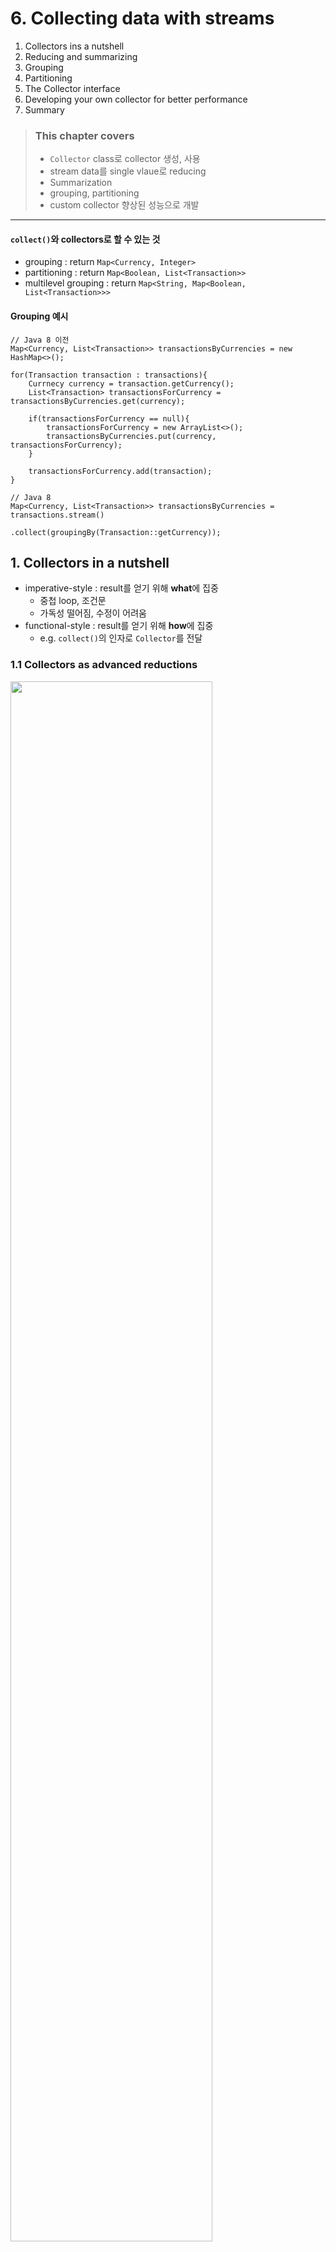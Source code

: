 # 6. Collecting data with streams

1. Collectors ins a nutshell
2. Reducing and summarizing
3. Grouping
4. Partitioning
5. The Collector interface
6. Developing your own collector for better performance
7. Summary

> ### This chapter covers
> - `Collector` class로 collector 생성, 사용
> - stream data를 single vlaue로 reducing
> - Summarization
> - grouping, partitioning
> - custom collector 향상된 성능으로 개발


---

#### `collect()`와 collectors로 할 수 있는 것

- grouping : return `Map<Currency, Integer>`
- partitioning : return `Map<Boolean, List<Transaction>>`
- multilevel grouping : return `Map<String, Map<Boolean, List<Transaction>>>`

#### Grouping 예시

````
// Java 8 이전
Map<Currency, List<Transaction>> transactionsByCurrencies = new HashMap<>(); 

for(Transaction transaction : transactions){
    Currnecy currency = transaction.getCurrency();
    List<Transaction> transactionsForCurrency = transactionsByCurrencies.get(currency);
    
    if(transactionsForCurrency == null){
        transactionsForCurrency = new ArrayList<>();
        transactionsByCurrencies.put(currency, transactionsForCurrency);
    }
    
    transactionsForCurrency.add(transaction);
}

// Java 8
Map<Currency, List<Transaction>> transactionsByCurrencies = transactions.stream()
                                                                        .collect(groupingBy(Transaction::getCurrency));
````

## 1. Collectors in a nutshell

- imperative-style : result를 얻기 위해 **what**에 집중
    - 중첩 loop, 조건문
    - 가독성 떨어짐, 수정이 어려움
- functional-style : result를 얻기 위해 **how**에 집중
    - e.g. `collect()`의 인자로 `Collector`를 전달

### 1.1  Collectors as advanced reductions

<img src="img.png"  width="80%"/>

- `collect()`
    - reduction operation : `Collector` 를 인자로 넘길 때
    - element를 탐색하고 `Collector`가 연산하게 함
    - `Collector` lamda : reduction operation을 수행할지 정의

#### `Collectors`의 static method

- `Collecotors`는 유용한 static factory method를 제공

````
List<Transaction> trnsactions = transactionsStream.collect(Collectors.toList());
````

### 1.2 Predefined collectors

- `Collectors`는 다양한 종류의 유용한 factory method를 제공
    - e.g. `groupingBy()`, `partitioningBy()` 등

#### 주요 기능

- Reducing, summarizing elements to a single value
- Grouping elements
- Partitioning elements

## 2. Reducing and summarizing

````
long howManyMembers1 = memberList.stream().count();
long howManyMembers2 = memberList.stream().collect(Collectors.counting());
````

### 2.1 Finding maximum and minimum in a stream of values

- `Collectors.maxBy()`, `Collectors.minBy()`
    - `Comparator`를 인자로 받음
    - `Comparator`를 이용해 `max` or `min` element를 찾음

````
Comparator<Member> memberAgeComparator = Comparator.comparingInt(Member::getAge);
Optional<Member> oldestMember = memberList.stream().collect(Collectors.maxBy(memberAgeComparator));  
````

### 2.2 Summarization

- `Collectors.summingInt()`, `Collectors.summingLong()`, `Collectors.summingDouble()`
- `Collectors.averagingInt()`, `Collectors.averagingLong()`, `Collectors.averagingDouble()`

<img src="img_1.png"  width="80%"/>

````

int totalAge = memberList.stream().collect(Collectors.summingInt(Member::getAge));
double avgAge = memberList.stream().collect(Collectors.averagingDouble(Member::getAge));

// static

IntSummaryStatistics memberStatics = memberList.stream().collect(Collectors.summarizingInt(Member::getAge));
System.out.println("memberStatics = " + memberStatics);
````

```console
memberStatics = IntSummaryStatistics{count=12, sum=271, min=18, average=22.583333, max=28}
````

### 2.3 Joining strings

- `Collectors.joining()` : 하나의 String 반환
- 내부적으로 `StringBuilder.append()`, `StringBuilder.toString()` 사용

````
String allMemberName = memberList.stream()
                                  .map(Member::getName)
                                  .collect(Collectors.joining());

System.out.println("allMemberName = " + allMemberName);

String allMemberName2 = memberList.stream()
                                    .map(Member::getName)
                                    .collect(Collectors.joining(", "));
````

```console
allMemberName = karinawintergiseleningningireneseulgiwendyjoyyerihanihyerinminzi
allMemberName2 = karina, winter, gisele, ningning, irene, seulgi, wendy, joy, yeri, hani, hyerin, minzi
````

### 2.4 Generalized summarization with reduction

````
int totalAge = memberList.stream()
                          .collect(Collectors.reducing(0, Member::getAge
                                                        , (i, j) -> i + j));
                                                          
int maxAge = memberList.stream()
                       .collect(Collectors.reducing(0, Member::getAge
                                                     , (i, j) -> i > j ? i : j));
                                                          
````

- 1st parameter : reduction의 시작값, stream이 비어있을 때 반환값
- 2nd parameter : mapping function
- 3rd parameter : reduction operation

#### Collect vs reduce

````
Stream<Integer> stream = Arrays.asList(1, 2, 3, 4, 5, 6).stream();

// comile error
List<Integer> numbers = stream.reduce(new ArrayList<Integer>()
                                                          ,(List<Integer> l, Integer e) -> {
                                                            l.add(e);
                                                            return l; }
                                                          ,(List<Integer> l1, List<Integer> l2) -> {
                                                            l1.addAll(l2);
                                                            return l1; });

````

- 의미적 오류
    - `Stream.reduce()` : 2개의 value로 하나의 새로운 value를 만듦 (immutable reduction)
    - `Stream.collect()`: 컨테이너를 변형하여 새로운 컨테이너를 만듦 (mutable reduction)
- 실질적 오류
    - `Stream.reduce()` : 병렬 처리 안됨. 스레드가 동시에 동일한 컨테이너에 접근하면서 문제 발생
    - `Stream.collect()` : 병렬 처리 가능. 가변 컨테이너에 접근함

#### COLLECTION FRAMEWORK FLEXIBILITY: DOING THE SAME OPERATION IN DIFFERENT WAYS

<img src="img_2.png"  width="80%"/>

`Integer.sum()`을 method reference로 사용

````
// method reference
int totalAge = memberList.stream()
                         .collect(Collectors.reducing(0, Member::getAge
                                                       , Integer::sum));

// mapping function
int totalAge = memberList.stream()
                         .map(Member::getAge)
                         .reduce(0, Integer::sum) // return Optional<Integer>
                         .get();
                         
// more safety with Optional
int totalAge = memberList.stream()
                         .map(Member::getAge)
                         .reduce(Integer::sum)
                         .orElse(0);

// IntStream
int totalAge = memberList.stream()
                         .mapToInt(Member::getAge)
                         .sum();
````

#### CHOOSING THE BEST SOLUTION FOR YOUR SITUATION

- Java 8에 추가된 functional-style API는 같은 연산을 다른 성능으로 제공
- 해당 연산을 수행하는데 가장 특수화된 방법을 선택해야 함 (가독성, 성능 측면에서)

````
// 성능 : Intstream은 auto-unboxing을 피함
// 가독성 : 가장 간결
int totalAge = memberList.stream()
                         .mapToInt(Member::getAge)
                         .sum();
````````

## 3. Grouping

## 4. Partitioning

## 5. The Collector interface

## 6. Developing your own collector for better performance

## 7. Summary
